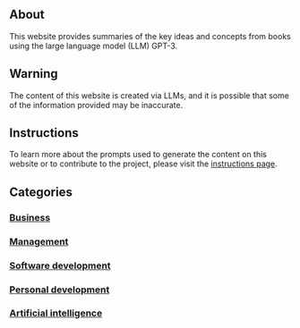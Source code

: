 ## About
This website provides summaries of the key ideas and concepts from books using the large language model (LLM) GPT-3.

## Warning
The content of this website is created via LLMs, and it is possible that some of the information provided may be inaccurate.

## Instructions
To learn more about the prompts used to generate the content on this website or to contribute to the project, please visit the [instructions page](/instructions.html).

## Categories

### [Business](/categories/business.html)

### [Management](/categories/management.html)

### [Software development](/categories/software-development.html)

### [Personal development](/categories/personal-development.html)

### [Artificial intelligence](/categories/artificial-intelligence.html)

